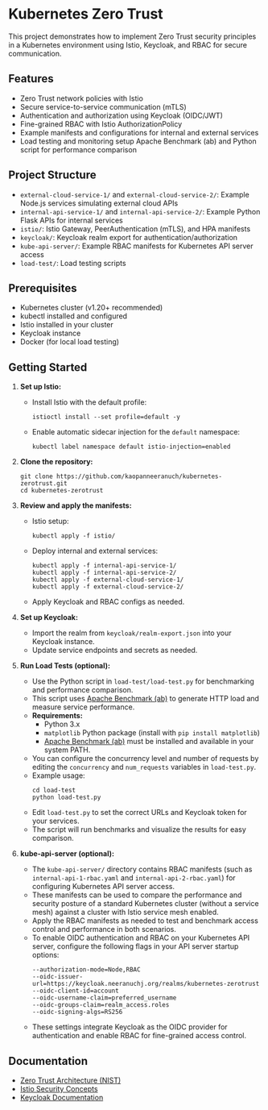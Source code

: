 # Kubernetes Zero Trust

This project demonstrates how to implement Zero Trust security principles in a Kubernetes environment using Istio, Keycloak, and RBAC for secure communication.

## Features

- Zero Trust network policies with Istio
- Secure service-to-service communication (mTLS)
- Authentication and authorization using Keycloak (OIDC/JWT)
- Fine-grained RBAC with Istio AuthorizationPolicy
- Example manifests and configurations for internal and external services
- Load testing and monitoring setup Apache Benchmark (ab) and Python script for performance comparison

## Project Structure

- `external-cloud-service-1/` and `external-cloud-service-2/`: Example Node.js services simulating external cloud APIs
- `internal-api-service-1/` and `internal-api-service-2/`: Example Python Flask APIs for internal services
- `istio/`: Istio Gateway, PeerAuthentication (mTLS), and HPA manifests
- `keycloak/`: Keycloak realm export for authentication/authorization
- `kube-api-server/`: Example RBAC manifests for Kubernetes API server access
- `load-test/`: Load testing scripts

## Prerequisites

- Kubernetes cluster (v1.20+ recommended)
- kubectl installed and configured
- Istio installed in your cluster
- Keycloak instance
- Docker (for local load testing)

## Getting Started

1. **Set up Istio:**
    - Install Istio with the default profile:
      ```
      istioctl install --set profile=default -y
      ```
    - Enable automatic sidecar injection for the `default` namespace:
      ```
      kubectl label namespace default istio-injection=enabled
      ```

2. **Clone the repository:**
    ```
    git clone https://github.com/kaopanneeranuch/kubernetes-zerotrust.git
    cd kubernetes-zerotrust
    ```

3. **Review and apply the manifests:**
    - Istio setup:  
      ```
      kubectl apply -f istio/
      ```
    - Deploy internal and external services:  
      ```
      kubectl apply -f internal-api-service-1/
      kubectl apply -f internal-api-service-2/
      kubectl apply -f external-cloud-service-1/
      kubectl apply -f external-cloud-service-2/
      ```
    - Apply Keycloak and RBAC configs as needed.

4. **Set up Keycloak:**
    - Import the realm from `keycloak/realm-export.json` into your Keycloak instance.
    - Update service endpoints and secrets as needed.

5. **Run Load Tests (optional):**
    - Use the Python script in `load-test/load-test.py` for benchmarking and performance comparison.
    - This script uses [Apache Benchmark (ab)](https://httpd.apache.org/docs/2.4/programs/ab.html) to generate HTTP load and measure service performance.
    - **Requirements:**  
      - Python 3.x  
      - `matplotlib` Python package (install with `pip install matplotlib`)  
      - [Apache Benchmark (ab)](https://httpd.apache.org/docs/2.4/programs/ab.html) must be installed and available in your system PATH.
    - You can configure the concurrency level and number of requests by editing the `concurrency` and `num_requests` variables in `load-test.py`.
    - Example usage:
      ```
      cd load-test
      python load-test.py
      ```
    - Edit `load-test.py` to set the correct URLs and Keycloak token for your services.
    - The script will run benchmarks and visualize the results for easy comparison.

6. **kube-api-server (optional):**
    - The `kube-api-server/` directory contains RBAC manifests (such as `internal-api-1-rbac.yaml` and `internal-api-2-rbac.yaml`) for configuring Kubernetes API server access.
    - These manifests can be used to compare the performance and security posture of a standard Kubernetes cluster (without a service mesh) against a cluster with Istio service mesh enabled.
    - Apply the RBAC manifests as needed to test and benchmark access control and performance in both scenarios.
    - To enable OIDC authentication and RBAC on your Kubernetes API server, configure the following flags in your API server startup options:
      ```
      --authorization-mode=Node,RBAC
      --oidc-issuer-url=https://keycloak.neeranuchj.org/realms/kubernetes-zerotrust
      --oidc-client-id=account
      --oidc-username-claim=preferred_username
      --oidc-groups-claim=realm_access.roles
      --oidc-signing-algs=RS256
      ```
    - These settings integrate Keycloak as the OIDC provider for authentication and enable RBAC for fine-grained access control.

## Documentation

- [Zero Trust Architecture (NIST)](https://csrc.nist.gov/publications/detail/sp/800-207/final)
- [Istio Security Concepts](https://istio.io/latest/docs/concepts/security/)
- [Keycloak Documentation](https://www.keycloak.org/documentation)